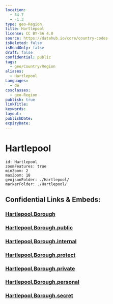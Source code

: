 ```yaml
---
location:
  - 54.7
  - -1.3
type: geo-Region
title: Hartlepool
license: CC BY-SA 4.0
source: https://datahub.io/core/country-codes
isDeleted: false
isReadOnly: false
draft: false
confidential: public
tags:
  - geo/Country/Region
aliases:
  - Hartlepool
Languages:
  - de
cssclasses:
  - geo-Region
publish: true
linkTitle:
keywords:
layout:
publishDate:
expiryDate:
---
```


# Hartlepool

```leaflet
id: Hartlepool
zoomFeatures: true 
minZoom: 2 
maxZoom: 18
geojsonFolder: ./Hartlepool/
markerFolder: ./Hartlepool/
```


## Confidential Links & Embeds: 

### [Hartlepool,Borough](/_Standards/Earth/Continent/Europe/Europe~North/UK/England/Regions~England/North_East_England/Durham,County/Hartlepool,Borough.md) 

### [Hartlepool,Borough.public](/_public/Earth/Continent/Europe/Europe~North/UK/England/Regions~England/North_East_England/Durham,County/Hartlepool,Borough.public.md) 

### [Hartlepool,Borough.internal](/_internal/Earth/Continent/Europe/Europe~North/UK/England/Regions~England/North_East_England/Durham,County/Hartlepool,Borough.internal.md) 

### [Hartlepool,Borough.protect](/_protect/Earth/Continent/Europe/Europe~North/UK/England/Regions~England/North_East_England/Durham,County/Hartlepool,Borough.protect.md) 

### [Hartlepool,Borough.private](/_private/Earth/Continent/Europe/Europe~North/UK/England/Regions~England/North_East_England/Durham,County/Hartlepool,Borough.private.md) 

### [Hartlepool,Borough.personal](/_personal/Earth/Continent/Europe/Europe~North/UK/England/Regions~England/North_East_England/Durham,County/Hartlepool,Borough.personal.md) 

### [Hartlepool,Borough.secret](/_secret/Earth/Continent/Europe/Europe~North/UK/England/Regions~England/North_East_England/Durham,County/Hartlepool,Borough.secret.md)


